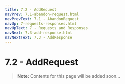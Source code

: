 ```yaml
---
title: 7.2 - AddRequest
navPrev: 7.1-abandon-request.html
navPrevText: 7.1 - AbandonRequest
navUp: 7-requests-responses.html
navUpText: 7 - Requests and Responses
navNext: 7.3-add-response.html
navNextText: 7.3 - AddResponse
---
```


# 7.2 - AddRequest

>**Note:** Contents for this page will be added soon...
